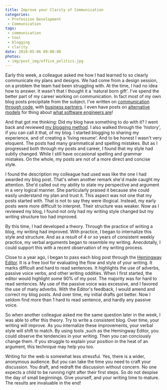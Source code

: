 ```yaml
---
title: Improve your Clarity of Communication
categories:
 - Profession Development
 - Communication
tags:
 - communication
 - tool
 - blogging
 - clarity
date: 2019-05-06 09:00:00
photos: 
 - img/post_img/office_politics.jpg
---
```

Early this week, a colleague asked me how I had learned to so clearly communicate my plans and designs. We had come from a design session, on a problem the team had been struggling with. At the time, I had no idea how to answer. It wasn't that I thought it a 'natural born gift'. I've spend the better part of my career working on communication. In fact most of my own blog posts precipitate from the subject. I've written on [communication through code](/2019/01/28/your-code-must-tell-a-story/), with [business partners](/2019/02/11/a-developers-best-friend/). I even have posts on [alternative models](/2017/03/07/software-developers-are-translators/) for thing about [what software engineers are](/2017/03/14/Software-Engineers-are-actually-Creatives/)!

And that got me thinking: Did my blog have something to do with it? I went back and reviewed [my blogging method](/2019/04/02/how-to-break-into-conference-speaking/). I also walked through the 'history', if you can call it that, of my blog. I started blogging to sharing my experience, and of creating a 'living resume'. And to be honest I wasn't very eloquent. The posts had many grammatical and spelling mistakes. But as I progressed both through my posts and career, I found that my style had subtly changed. While I still have occasional spelling and grammar mistakes. On the whole, my posts are not of a more direct and concise style. 

I found the description my colleague had used was like the one I had awarded my blog post. That's when another remark she'd made caught my attention. She'd called out my ability to state my perspective and argument in a very logical manner. She particularly praised it because she could easily understand my plan and trust it. This aspect was not one that my posts started with. That is not to say they were illogical. Instead, my early posts were more difficult to interpret. Their structure was weaker. Now as I reviewed my blog, I found not only had my writing style changed but my writing structure too had improved.

By this time, I had developed a theory. Through the practice of writing a blog, my writing had improved. With practice, I began to internalize this style and structure. And as a result of 4 or so years of consistent weekly practice, my verbal arguments began to resemble my writing. Anecdotally, I could support this with a recent observation of my writing process.

Close to a year ago, I began to pass each blog post through the [Hemingway Editor](http://www.hemingwayapp.com/). It is a free tool for evaluating the flow and style of your writing. It marks difficult and hard to read sentences. It highlights the use of adverbs, passive voice verbs, and other writing oddities. When I first started, the editor would highlight some 90% of my post. The majority was for hard to read sentences. My use of the passive voice was excessive, and I favored the use of many adverbs. With the Editor's feedback, I would amend and correct my blog posts. And over time, my initial drafts got better. Now I seldom find more than 1 hard to read sentence, and hardly any passive voice.  

So when another colleague asked me the same question later in the week, I was able to offer this theory. Try to write a consistent blog. Over time, your writing will improve. As you internalize these improvements, your verbal style will shift to match. By using tools ,such as the Hemingway Editor, you could observe the tendencies in your writing. Then you can conciously change them. If you struggle to explain your position in the heat of an argument, this technique may help you too.

Writing for the web is somewhat less stressful. Yes, there is a wider, anonymous audience. But you can take the time you need to craft your discussion. You draft, and redraft the discussion without concern.  No one expects a child to be running right after their first steps. So do not despise the day of small beginnings. Give yourself, and your writing time to mature. The results are invaluable in the end!